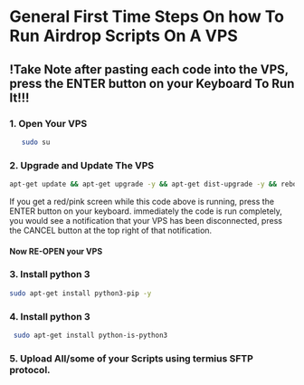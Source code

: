 # General First Time Steps On how To Run Airdrop Scripts On A VPS
## !Take Note after pasting each code into the VPS, press the ENTER button on your Keyboard To Run It!!! 
### 1. Open Your VPS
```sh
   sudo su
   ```
  ### 2. Upgrade and Update The VPS
  ```sh
  apt-get update && apt-get upgrade -y && apt-get dist-upgrade -y && reboot
  ```
If you get a red/pink screen while this code above is running, press the ENTER button on your keyboard. immediately the code is run completely, you would see a notification that your VPS has been disconnected, press the CANCEL button at the top right of that notification.
#### Now RE-OPEN your VPS
### 3. Install python 3
```sh
sudo apt-get install python3-pip -y
```
### 4. Install python 3
```sh
 sudo apt-get install python-is-python3
```
### 5. Upload All/some of your Scripts using termius SFTP protocol.
